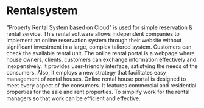 # Rentalsystem

"Property Rental System based on Cloud" is used for simple reservation & rental service. This rental software allows independent companies to implement an online reservation system through their website without significant investment in a large, complex tailored system. Customers can check the available rental unit. The online rental portal is a webpage where house owners, clients, customers can exchange information effectively and inexpensively. It provides user-friendly interface, satisfying the needs of the consumers. Also, it employs a new strategy that facilitates easy management of rental houses. Online rental house portal is designed to meet every aspect of the consumers. It features commercial and residential properties for the sale and rent properties. To simplify work for the rental managers so that work can be efficient and effective.
